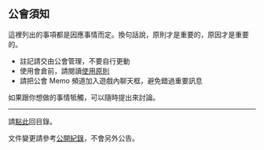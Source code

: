 ## 公會須知

這裡列出的事項都是因應事情而定。換句話說，原則才是重要的，原因才是重要的。

- 註記請交由公會管理，不要自行更動
- 使用會倉前，請閱讀[使用原則](https://badbadweather.github.io/bank.html)
- 請把公會 Memo 頻道加入遊戲內聊天框，避免錯過重要訊息

如果跟你想做的事情牴觸，可以隨時提出來討論。

--- 

請[點此](https://badbadweather.github.io/)回目錄。

文件變更請參考[公開紀錄](https://github.com/badbadweather/badbadweather.github.io/commits/master/guidelines.md)，不會另外公告。
